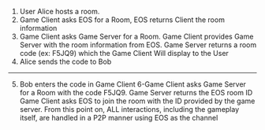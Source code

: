 1. User Alice hosts a room.
2. Game Client asks EOS for a Room, EOS returns Client the room information
3. Game Client asks Game Server for a Room. Game Client provides Game Server with the room information from EOS. Game Server returns a room code (ex: F5JQ9) which the Game Client Will display to the User
4. Alice sends the code to Bob
------
5. Bob enters the code in Game Client
6-Game Client asks Game Server for a Room with the code F5JQ9. Game Server returns the EOS room ID
Game Client asks EOS to join the room with the ID provided by the game server.
From this point on, ALL interactions, including the gameplay itself, are handled in a P2P manner using EOS as the channel